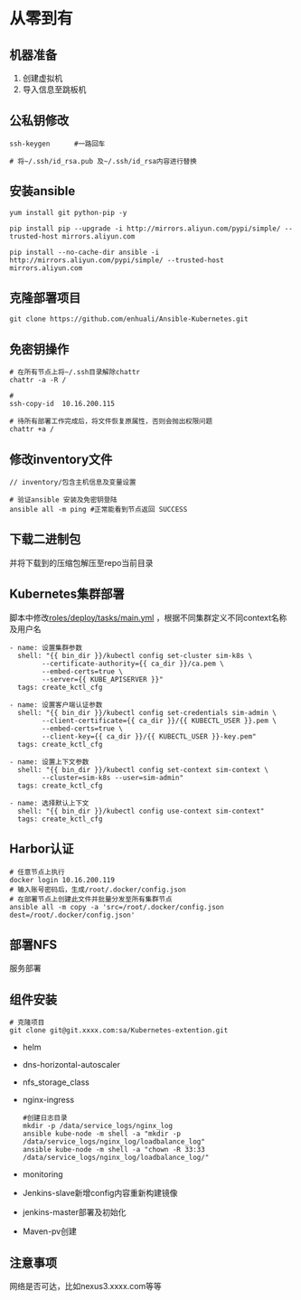 # 从零到有

## 机器准备

1. 创建虚拟机
2. 导入信息至跳板机



## 公私钥修改

```
ssh-keygen		#一路回车

# 将~/.ssh/id_rsa.pub 及~/.ssh/id_rsa内容进行替换
```



## 安装ansible

```
yum install git python-pip -y

pip install pip --upgrade -i http://mirrors.aliyun.com/pypi/simple/ --trusted-host mirrors.aliyun.com

pip install --no-cache-dir ansible -i http://mirrors.aliyun.com/pypi/simple/ --trusted-host mirrors.aliyun.com

```



## 克隆部署项目

```
git clone https://github.com/enhuali/Ansible-Kubernetes.git

```



## 免密钥操作

```
# 在所有节点上将~/.ssh目录解除chattr
chattr -a -R /

#
ssh-copy-id  10.16.200.115

# 待所有部署工作完成后，将文件恢复原属性，否则会抛出权限问题
chattr +a /
```



## 修改inventory文件

```
// inventory/包含主机信息及变量设置

# 验证ansible 安装及免密钥登陆
ansible all -m ping #正常能看到节点返回 SUCCESS
```



## 下载二进制包

并将下载到的压缩包解压至repo当前目录



## Kubernetes集群部署

脚本中修改[roles/deploy/tasks/main.yml](http://git.qq.com/k8s-deployment/blob/roles/deploy/tasks/main.yml) ，根据不同集群定义不同context名称及用户名

```
- name: 设置集群参数
  shell: "{{ bin_dir }}/kubectl config set-cluster sim-k8s \
        --certificate-authority={{ ca_dir }}/ca.pem \
        --embed-certs=true \
        --server={{ KUBE_APISERVER }}"
  tags: create_kctl_cfg

- name: 设置客户端认证参数
  shell: "{{ bin_dir }}/kubectl config set-credentials sim-admin \
        --client-certificate={{ ca_dir }}/{{ KUBECTL_USER }}.pem \
        --embed-certs=true \
        --client-key={{ ca_dir }}/{{ KUBECTL_USER }}-key.pem"
  tags: create_kctl_cfg

- name: 设置上下文参数
  shell: "{{ bin_dir }}/kubectl config set-context sim-context \
        --cluster=sim-k8s --user=sim-admin"
  tags: create_kctl_cfg

- name: 选择默认上下文
  shell: "{{ bin_dir }}/kubectl config use-context sim-context"
  tags: create_kctl_cfg
```



## Harbor认证

```
# 任意节点上执行
docker login 10.16.200.119
# 输入账号密码后，生成/root/.docker/config.json
# 在部署节点上创建此文件并批量分发至所有集群节点
ansible all -m copy -a 'src=/root/.docker/config.json dest=/root/.docker/config.json'
```



## 部署NFS

服务部署



## 组件安装

```
# 克隆项目
git clone git@git.xxxx.com:sa/Kubernetes-extention.git
```

- helm

- dns-horizontal-autoscaler

- nfs_storage_class

- nginx-ingress

  ```
  #创建日志目录
  mkdir -p /data/service_logs/nginx_log
  ansible kube-node -m shell -a "mkdir -p /data/service_logs/nginx_log/loadbalance_log"
  ansible kube-node -m shell -a "chown -R 33:33 /data/service_logs/nginx_log/loadbalance_log/"
  ```

- monitoring

- Jenkins-slave新增config内容重新构建镜像

- jenkins-master部署及初始化

- Maven-pv创建



## 注意事项

网络是否可达，比如nexus3.xxxx.com等等



